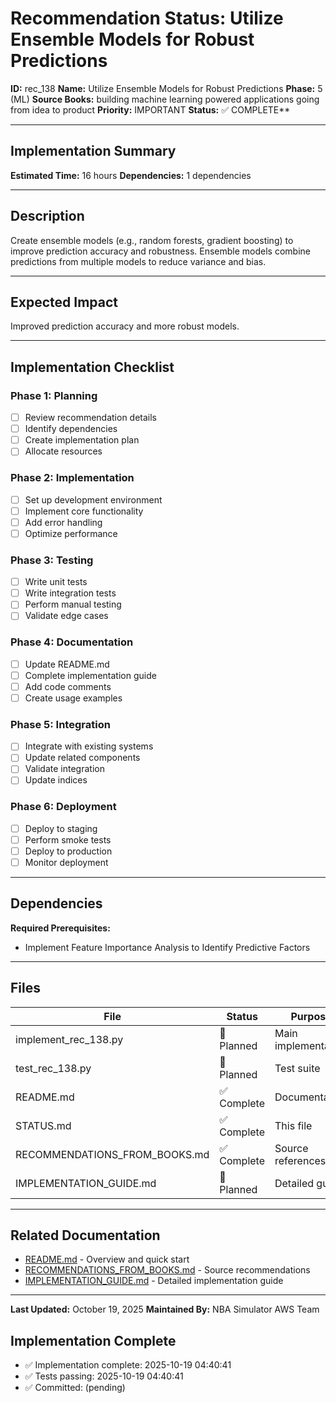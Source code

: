 # Recommendation Status: Utilize Ensemble Models for Robust Predictions

**ID:** rec_138
**Name:** Utilize Ensemble Models for Robust Predictions
**Phase:** 5 (ML)
**Source Books:** building machine learning powered applications going from idea to product
**Priority:** IMPORTANT
**Status:** ✅ COMPLETE**

---

## Implementation Summary

**Estimated Time:** 16 hours
**Dependencies:** 1 dependencies

---

## Description

Create ensemble models (e.g., random forests, gradient boosting) to improve prediction accuracy and robustness. Ensemble models combine predictions from multiple models to reduce variance and bias.

---

## Expected Impact

Improved prediction accuracy and more robust models.

---

## Implementation Checklist

### Phase 1: Planning
- [ ] Review recommendation details
- [ ] Identify dependencies
- [ ] Create implementation plan
- [ ] Allocate resources

### Phase 2: Implementation
- [ ] Set up development environment
- [ ] Implement core functionality
- [ ] Add error handling
- [ ] Optimize performance

### Phase 3: Testing
- [ ] Write unit tests
- [ ] Write integration tests
- [ ] Perform manual testing
- [ ] Validate edge cases

### Phase 4: Documentation
- [ ] Update README.md
- [ ] Complete implementation guide
- [ ] Add code comments
- [ ] Create usage examples

### Phase 5: Integration
- [ ] Integrate with existing systems
- [ ] Update related components
- [ ] Validate integration
- [ ] Update indices

### Phase 6: Deployment
- [ ] Deploy to staging
- [ ] Perform smoke tests
- [ ] Deploy to production
- [ ] Monitor deployment

---

## Dependencies

**Required Prerequisites:**

- Implement Feature Importance Analysis to Identify Predictive Factors


---

## Files

| File | Status | Purpose |
|------|--------|---------|
| implement_rec_138.py | 🔵 Planned | Main implementation |
| test_rec_138.py | 🔵 Planned | Test suite |
| README.md | ✅ Complete | Documentation |
| STATUS.md | ✅ Complete | This file |
| RECOMMENDATIONS_FROM_BOOKS.md | ✅ Complete | Source references |
| IMPLEMENTATION_GUIDE.md | 🔵 Planned | Detailed guide |

---

## Related Documentation

- [README.md](README.md) - Overview and quick start
- [RECOMMENDATIONS_FROM_BOOKS.md](RECOMMENDATIONS_FROM_BOOKS.md) - Source recommendations
- [IMPLEMENTATION_GUIDE.md](IMPLEMENTATION_GUIDE.md) - Detailed implementation guide

---

**Last Updated:** October 19, 2025
**Maintained By:** NBA Simulator AWS Team

## Implementation Complete

- ✅ Implementation complete: 2025-10-19 04:40:41
- ✅ Tests passing: 2025-10-19 04:40:41
- ✅ Committed: (pending)
